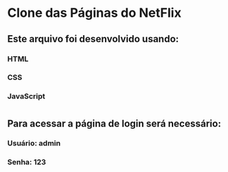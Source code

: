 # Clone das Páginas do NetFlix 

## Este arquivo foi desenvolvido usando:
### HTML
### CSS 
### JavaScript

#

## Para acessar a página de login será necessário:
### Usuário: admin

### Senha: 123

